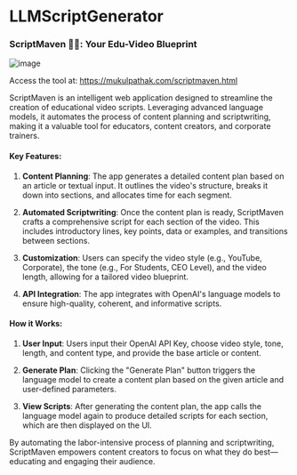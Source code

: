 # LLMScriptGenerator

### ScriptMaven 📜🧠: Your Edu-Video Blueprint

![image](https://github.com/user-attachments/assets/39cf0d1f-311f-404e-85cf-7fd54d2f9b16)

Access the tool at: https://mukulpathak.com/scriptmaven.html


ScriptMaven is an intelligent web application designed to streamline the creation of educational video scripts. Leveraging advanced language models, it automates the process of content planning and scriptwriting, making it a valuable tool for educators, content creators, and corporate trainers.

#### Key Features:

1. **Content Planning**: The app generates a detailed content plan based on an article or textual input. It outlines the video's structure, breaks it down into sections, and allocates time for each segment.
  
2. **Automated Scriptwriting**: Once the content plan is ready, ScriptMaven crafts a comprehensive script for each section of the video. This includes introductory lines, key points, data or examples, and transitions between sections.

3. **Customization**: Users can specify the video style (e.g., YouTube, Corporate), the tone (e.g., For Students, CEO Level), and the video length, allowing for a tailored video blueprint.

4. **API Integration**: The app integrates with OpenAI's language models to ensure high-quality, coherent, and informative scripts.

#### How it Works:

1. **User Input**: Users input their OpenAI API Key, choose video style, tone, length, and content type, and provide the base article or content.
  
2. **Generate Plan**: Clicking the "Generate Plan" button triggers the language model to create a content plan based on the given article and user-defined parameters.
  
3. **View Scripts**: After generating the content plan, the app calls the language model again to produce detailed scripts for each section, which are then displayed on the UI.

By automating the labor-intensive process of planning and scriptwriting, ScriptMaven empowers content creators to focus on what they do best—educating and engaging their audience.
